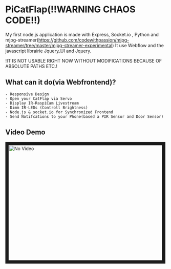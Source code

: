 PiCatFlap(!!WARNING CHAOS CODE!!)
===

My first node.js application is made with Express, Socket.io , Python 
and mjpg-streamer(https://github.com/codewithpassion/mjpg-streamer/tree/master/mjpg-streamer-experimental)
It use Webflow and the javascript librairie Jquery_UI and Jquery.

!IT IS NOT USABLE RIGHT NOW WITHOUT MODIFICATIONS BECAUSE OF ABSOLUTE PATHS ETC.!

## What can it do(via Webfrontend)?
	- Responsive Design
	- Open your CatFlap via Servo 
	- Display IR-RaspiCam Livestream 
	- Dimm IR-LEDs (Controll Brightness)
	- Node.js & socket.io for Synchronized Frontend
	- Send Notifcations to your Phone(based a PIR Sensor and Door Sensor)

## Video Demo
 
<a href="http://www.youtube.com/watch?feature=player_embedded&v=YOUTUBE_VIDEO_ID_HERE
" target="_blank"><img src="http://img.youtube.com/vi/YOUTUBE_VIDEO_ID_HERE/0.jpg" 
alt="No Video" width="480" height="360" border="10" /></a>

